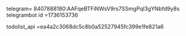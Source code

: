 telegram= 8407888180:AAFqeBTFiNWsV9rs7SSmgPql3gYNbfd9y8s
telegrambot id =1736153736

todolist_api =ea4a2c3068dc5c8b0a52527945fc399e1fe821a6